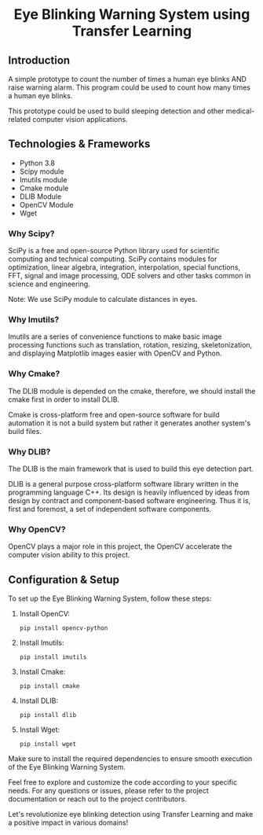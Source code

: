<h1 align="center">Eye Blinking Warning System using Transfer Learning</h1>

<h2>Introduction</h2>
<p>A simple prototype to count the number of times a human eye blinks AND raise warning alarm. This program could be used to count how many times a human eye blinks.</p>
<p>This prototype could be used to build sleeping detection and other medical-related computer vision applications.</p>

<h2>Technologies & Frameworks</h2>
<ul>
  <li>Python 3.8</li>
  <li>Scipy module</li>
  <li>Imutils module</li>
  <li>Cmake module</li>
  <li>DLIB Module</li>
  <li>OpenCV Module</li>
  <li>Wget</li>
</ul>

<h3>Why Scipy?</h3>
<p>SciPy is a free and open-source Python library used for scientific computing and technical computing. SciPy contains modules for optimization, linear algebra, integration, interpolation, special functions, FFT, signal and image processing, ODE solvers and other tasks common in science and engineering.</p>
<p>Note: We use SciPy module to calculate distances in eyes.</p>

<h3>Why Imutils?</h3>
<p>Imutils are a series of convenience functions to make basic image processing functions such as translation, rotation, resizing, skeletonization, and displaying Matplotlib images easier with OpenCV and Python.</p>

<h3>Why Cmake?</h3>
<p>The DLIB module is depended on the cmake, therefore, we should install the cmake first in order to install DLIB.</p>
<p>Cmake is cross-platform free and open-source software for build automation it is not a build system but rather it generates another system's build files.</p>

<h3>Why DLIB?</h3>
<p>The DLIB is the main framework that is used to build this eye detection part.</p>
<p>DLIB is a general purpose cross-platform software library written in the programming language C++. Its design is heavily influenced by ideas from design by contract and component-based software engineering. Thus it is, first and foremost, a set of independent software components.</p>

<h3>Why OpenCV?</h3>
<p>OpenCV plays a major role in this project, the OpenCV accelerate the computer vision ability to this project.</p>

<h2>Configuration & Setup</h2>
<p>To set up the Eye Blinking Warning System, follow these steps:</p>

<ol>
  <li>Install OpenCV:</li>
  <pre><code>pip install opencv-python</code></pre>

  <li>Install Imutils:</li>
  <pre><code>pip install imutils</code></pre>

  <li>Install Cmake:</li>
  <pre><code>pip install cmake</code></pre>

  <li>Install DLIB:</li>
  <pre><code>pip install dlib</code></pre>

  <li>Install Wget:</li>
  <pre><code>pip install wget</code></pre>
</ol>

<p>Make sure to install the required dependencies to ensure smooth execution of the Eye Blinking Warning System.</p>

<p>Feel free to explore and customize the code according to your specific needs. For any questions or issues, please refer to the project documentation or reach out to the project contributors.</p>

<p>Let's revolutionize eye blinking detection using Transfer Learning and make a positive impact in various domains!</p>

